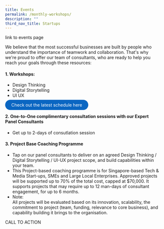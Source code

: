 ```yaml
---
title: Events
permalink: /monthly-workshops/
description: ""
third_nav_title: Startups
---
```


link to events page


We believe that the most successful businesses are built by people who understand the importance of teamwork and collaboration. That's why we're proud to offer our team of consultants, who are ready to help you reach your goals through these resources: 

#### 1. Workshops: 
* Design Thinking 
* Digital Storytelling 
* UI UX 

<a href="https://staging.d3nusvu8peabav.amplifyapp.com/monthly-workshops/" target="_blank" style="background-color: #0A66C2; color: white; text-decoration: none; border-radius: 100px; padding-left: 20px; padding-right: 20px; padding-top:8px; padding-bottom:8px">Check out the latest schedule here</a>
		
#### 2. One-to-One complimentary consultation sessions with our Expert Panel Consultants 
* Get up to 2-days of consutlation session 

#### 3.  Project Base Coaching Programme
* Tap on our panel consultants to deliver on an agreed Design Thinking / Digital Storytelling / UI-UX project scope, and build capabilities within your team. 
* This Project-based coaching programme is for Singapore-based Tech &amp; Media Start-ups, SMEs and Large Local Enterprises. Approved projects will be supported up to 70% of the total cost, capped at $70,000. It supports projects that may require up to 12 man-days of consultant engagement, for up to 6 months.
* Note: <br>All projects will be evaluated based on its innovation, scalability, the commitment to project (team, funding, relevance to core business), and capability building it brings to the organisation.<br> 

CALL TO ACTION